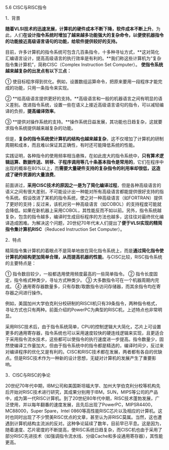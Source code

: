 5.6 CISC与RISC指令

1．背景

**随着VLSI技术的迅速发展，计算机的硬件成本不断下降，软件成本不断上升**。为此，人们**在设计指令系统时增加了越来越多功能强大的复杂命令，以便使机器指令的功能接近高级语言语句的功能，给软件提供较好的支持。**

目前，许多计算机的指令系统可包含几百条指令，十多种寻址方式，**这对简化汇编语言设计，提高高级语言的执行效率是有利的。**我们称这些计算机为“复杂指令集计算机”，简称CISC（Complex Instruction Set Computer）。
**使指令系统越来越复杂的出发点有以下三点：**

① 使目标程序得到优化。例如，设置数组运算命令，把原来要用一段程序才能完成的功能，只用一条指令来实现。

② **给高级语言提供更好的支持。**高级语言和一般的机器语言之间有明显的语义差别。改进指令系统，设置一些在语义上接近高级语言语句的指令，可以减轻编译的负担，**提高编译效率**。

③ **提供对操作系统的支持。**操作系统日益发展，其功能也日趋复杂，这就要求指令系统提供越来越复杂的功能。

但是，**复杂的指令系统使计算机的结构也越来越复杂**，这不仅增加了计算机的研制周期和成本，而且难以保证其正确性，有时还可能降低系统的性能。

实践证明，各种指令的使用频率相当悬殊，在如此庞大的指令系统中，**只有算术逻辑运算、数据传送、转移、子程序调用等几十条基本指令是常用的**，它们在程序中出现的概率在80%以上，而**需要大量硬件支持的复杂指令的利用率却很低，这造成了硬件资源的大量浪费**。

前面讲过，**采用CISC技术的原因之一是为了简化编译过程**，但是各种高级语言的语义之间有很大差别，不可能设计出一种能对所有高级语言都能提供很好支持的指令系统。假设改进了某机的指令系统，使之对一种高级语言（如FORTRAN）提供了更好的支持；反过来，该机对另一种高级语言（如COBOL）的支持程度可能就会降低。如果在新机器上采用COBOL，其性能反而不如以前。另外，指令系统越复杂，包含的指令越多，编译时生成目标程序的方法也越多，这往往对最终优化编译造成困难。为解决这个问题，20世纪70年代末人们提出了**便于VLSI实现的精简指令集计算机RISC**（Reduced Instruction Set Computer）。

2．特点

精简指令集计算机的着眼点不是简单地放在简化指令系统上，而是**通过简化指令使计算机的结构更加简单合理，从而提高机器的性能**。与CISC比较，RISC指令系统的主要特点是：

① 指令数目较少，一般都选用使用频度最高的一些简单指令。
② 指令长度固定，指令格式种类少，寻址方式种类少。
③ 大多数指令可在一个机器周期内完成。
④ 通用寄存器数量多，只有存数/取数指令访问存储器，而其余指令均在寄存器之间进行操作。

例如，美国加州大学伯克利分校研制的RISCⅡ机只有39条指令，两种指令格式，寻址方式也只有两种。前面介绍的PowerPC为典型的RISC机，上述特点也非常明显。

采用RISC技术后，由于指令系统简单，CPU的控制逻辑大大简化，芯片上可设置更多的通用寄存器，指令系统也可以采用速度较快的硬连线逻辑来实现，且更适合于采用指令流水技术，这些都可以使指令的执行速度进一步提高。指令数量少，固然使编译工作量加大，但由于指令系统中的指令都是精选的，编译时间少，反过来对编译程序的优化又是有利的。CISC和RISC技术都在发展，两者都有各自的优缺点。但是RISC技术作为一种新的设计思想，无疑对计算机的发展产生了重要影响。

3．CISC与RISC的争论

20世纪70年代中期，IBM公司和美国斯坦福大学、加州大学伯克利分校等机构先后开始对RISC技术进行研究，其成果分别用于IBM，SUN，MIPS等公司的产品中，成为第一代RISC计算机。到了20世纪80年代中期，RISC技术蓬勃发展，广泛使用，并以每年翻番的速度发展，且先后出现了PowerPC，MIPSR4400，MC88000，Super Spare，Intel 0860等高性能RISC芯片以及相应的计算机。这时也同时出现了不少赞美RISC优点的文章，甚至认为非RISC莫属。当然，这也遭遇到计算机结构主流派的反对。这种争论延续了数年，目前早已平息。这是因为，随着速度、芯片密度的不断提高，使RISC系统日趋复杂，而CISC机也由于采用了部分RISC先进技术（如强调指令流水线、分级Cache和多设通用寄存器），其性能更高。